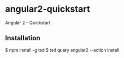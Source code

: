 # angular2-quickstart
Angular 2 - Quickstart

## Installation
  $ npm install -g tsd
  $ tsd query angular2 --action install

